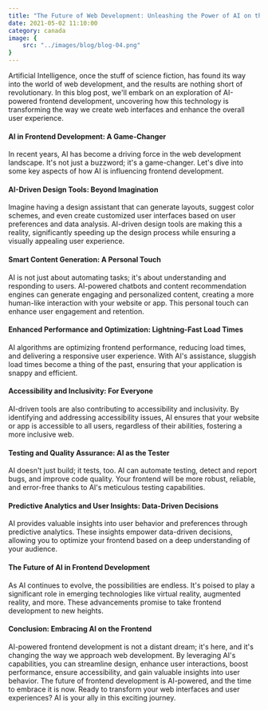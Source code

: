 ```yaml
---
title: "The Future of Web Development: Unleashing the Power of AI on the Frontend"
date: 2021-05-02 11:10:00
category: canada
image: {
	src: "../images/blog/blog-04.png"
}
---
```


Artificial Intelligence, once the stuff of science fiction, has found its way into the world of web development, and the results are nothing short of revolutionary. In this blog post, we'll embark on an exploration of AI-powered frontend development, uncovering how this technology is transforming the way we create web interfaces and enhance the overall user experience.

#### AI in Frontend Development: A Game-Changer

In recent years, AI has become a driving force in the web development landscape. It's not just a buzzword; it's a game-changer. Let's dive into some key aspects of how AI is influencing frontend development.

#### AI-Driven Design Tools: Beyond Imagination

Imagine having a design assistant that can generate layouts, suggest color schemes, and even create customized user interfaces based on user preferences and data analysis. AI-driven design tools are making this a reality, significantly speeding up the design process while ensuring a visually appealing user experience.

#### Smart Content Generation: A Personal Touch

AI is not just about automating tasks; it's about understanding and responding to users. AI-powered chatbots and content recommendation engines can generate engaging and personalized content, creating a more human-like interaction with your website or app. This personal touch can enhance user engagement and retention.

#### Enhanced Performance and Optimization: Lightning-Fast Load Times

AI algorithms are optimizing frontend performance, reducing load times, and delivering a responsive user experience. With AI's assistance, sluggish load times become a thing of the past, ensuring that your application is snappy and efficient.

#### Accessibility and Inclusivity: For Everyone

AI-driven tools are also contributing to accessibility and inclusivity. By identifying and addressing accessibility issues, AI ensures that your website or app is accessible to all users, regardless of their abilities, fostering a more inclusive web.

#### Testing and Quality Assurance: AI as the Tester

AI doesn't just build; it tests, too. AI can automate testing, detect and report bugs, and improve code quality. Your frontend will be more robust, reliable, and error-free thanks to AI's meticulous testing capabilities.

#### Predictive Analytics and User Insights: Data-Driven Decisions

AI provides valuable insights into user behavior and preferences through predictive analytics. These insights empower data-driven decisions, allowing you to optimize your frontend based on a deep understanding of your audience.

#### The Future of AI in Frontend Development

As AI continues to evolve, the possibilities are endless. It's poised to play a significant role in emerging technologies like virtual reality, augmented reality, and more. These advancements promise to take frontend development to new heights.

#### Conclusion: Embracing AI on the Frontend

AI-powered frontend development is not a distant dream; it's here, and it's changing the way we approach web development. By leveraging AI's capabilities, you can streamline design, enhance user interactions, boost performance, ensure accessibility, and gain valuable insights into user behavior. The future of frontend development is AI-powered, and the time to embrace it is now. Ready to transform your web interfaces and user experiences? AI is your ally in this exciting journey.
